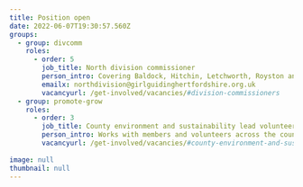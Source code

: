 ```yaml
---
title: Position open
date: 2022-06-07T19:30:57.560Z
groups:
  - group: divcomm
    roles:
      - order: 5
        job_title: North division commissioner
        person_intro: Covering Baldock, Hitchin, Letchworth, Royston and Stotfold.
        emailx: northdivision@girlguidinghertfordshire.org.uk
        vacancyurl: /get-involved/vacancies/#division-commissioners
  - group: promote-grow
    roles:
      - order: 3
        job_title: County environment and sustainability lead volunteer
        person_intro: Works with members and volunteers across the county to make Girlguiding Hertfordshire more sustainable and environmentally friendly.
        vacancyurl: /get-involved/vacancies/#county-environment-and-sustainability-lead-volunteer
  
image: null
thumbnail: null
---
```

 